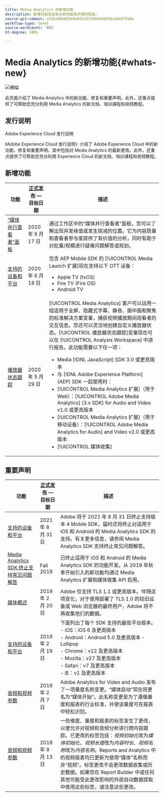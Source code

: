 ```yaml
---
title: Media Analytics 的新增功能
description: 新增功能包括有关新功能和声明的信息。
source-git-commit: a73ba98e025e0a915a5136bb9e0d5bcbde875b0a
workflow-type: tm+mt
source-wordcount: '601'
ht-degree: 100%

---
```



# Media Analytics 的新增功能{#whats-new}

![横幅](assets/media_analytics_banner.png)


此页面介绍了 Media Analytics 中的新功能、修复和重要声明。此外，还重点提供了可帮助您充分利用 Media Analytics 的新文档、培训课程和视频教程。


## 发行说明

Adobe Experience Cloud 发行说明

《Adobe Experience Cloud 发行说明》介绍了 Adobe Experience Cloud 中的新功能、修复和重要声明，其中包括对 Media Analytics 的最新更改。此外，还重点提供了可帮助您充分利用 Experience Cloud 的新文档、培训课程和视频教程。

## 新增功能

| 功能 | [正式发布](https://experienceleague.adobe.com/docs/analytics/landing/an-releases.html?lang=zh-Hans) — 目标日期 | 描述 |
| ----------- | ---------- | ---------- |
| [“媒体并行查看者”面板](media-reports/media-workspace-panels/media-concurrent-viewers.md) | 2020 年 9 月 17 日 | 通过工作区中的“媒体并行查看者”面板，您可以了解出现并发峰值或发生锐减的位置。它为内容质量和查看者参与度提供了有价值的分析，同时有助于对批量/规模进行疑难问题解答或规划。 |
| [支持的设备和平台](../getting-started/supported-devices.md) | 2020 年 6 月 18 日 | 包含 AEP Mobile SDK 的 [!UICONTROL Media Launch 扩展]现在支持以下 OTT 设备：<ul><li>Apple TV (tvOS)</li><li>Fire TV (Fire OS)</li><li>Android TV</li></ul> |
| [播放器状态跟踪](https://experienceleague.adobe.com/docs/media-analytics/using/player-state-tracking/player-state-overview.html?lang=zh-Hans) | 2020 年 5 月 29 日 | [!UICONTROL Media Analytics] 客户可以运用一组适用于全屏、隐藏式字幕、静音、画中画和聚焦的标准解决方案变量，捕获视频播放期间观看者的交互信息。您还可以灵活地创建自定义播放器状态。[!UICONTROL 播放器状态跟踪]变量现在可以在 [!UICONTROL Analysis Workspace] 中进行报告。此功能需要以下任一项： <ul><li>Media [!DNL JavaScript] SDK 3.0 或更高版本</li><li>与 [!DNL Adobe Experience Platform] (AEP) SDK 一起使用时：</li><li>[!UICONTROL Media Analytics 扩展]（用于 Web）：[!UICONTROL Adobe Media Analytics] (3.x SDK) for Audio and Video v1.0 或更高版本</li><li>[!UICONTROL Media Analytics 扩展]（用于移动设备）：[!UICONTROL Adobe Media Analytics for Audio] and Video v2.0 或更高版本</li><li>[!UICONTROL 媒体收集]</li></ul> |


## 重要声明

| 功能 | [正式发布](https://experienceleague.adobe.com/docs/analytics/landing/an-releases.html?lang=zh-Hans) — 目标日期 | 描述 |
| ----------- | ---------- | ---------- |
| [支持的设备和平台](../getting-started/supported-devices.md) | 2021 年 8 月 31 日 | Adobe 将于 2021 年 8 月 31 日终止支持版本 4 Mobile SDK，届时还将终止对适用于 iOS 和 Android 的 Media Analytics SDK 的支持。有关更多信息，请参阅 Media Analytics SDK 支持终止常见问题解答。 |
| [Media Analytics SDK 终止支持常见问题解答](sdk-implement/end-of-support-faqs.md) | Fall 2019 | 已终止适用于 iOS 和 Android 的 Media Analytics SDK 的功能开发。从 2019 年秋季开始引入的新功能均通过 Media Analytics 扩展和媒体收集 API 启用。 |
| [媒体概述](media-overview.md) | 2019 年 2 月 20 日 | Adobe 仅支持 TLS 1.1 或更高版本。伴随这项变化，对于使用部署了 TLS 1.0 的较旧设备或 Web 浏览器的最终用户，Adobe 将不再收集他们的数据。 |
| [支持的设备和平台](../getting-started/supported-devices.md) | 2019 年 2 月 19 日 | 下面列出了每个 SDK 支持的最低平台版本。<br>- iOS：iOS 6 及更高版本<br>- Android：Android 5.0 及更高版本 - Lollipop <br>- Chrome：v22 及更高版本<br>- Mozilla：v27 及更高版本<br>- Safari：v7 及更高版本<br>- IE：v1 及更高版本 |
| [音频和视频参数](metrics-and-metadata/audio-video-parameters.md) | 2019 年 2 月 7 日 | Adobe Analytics for Video and Audio 发布了一项量度名称变更。“媒体启动”<i></i>现在将更名为“媒体开始”<i></i>。此名称变更是为了遵循量度和报表的行业标准，并使该量度可在报表中轻松识别。 |
| [音频和视频参数](metrics-and-metadata/audio-video-parameters.md) | 2018 年 9 月 13 日 | 一些维度、量度和报表的标签发生了更改，以便允许对视频和音频分析进行跨内容跟踪。已更改的标签包括：*视频初始化*&#x200B;改为&#x200B;*媒体初始化*、*视频长度*&#x200B;改为&#x200B;*内容时长*、*视频名称*&#x200B;改为&#x200B;*内容名称*。Reports and Analytics 中的视频报表均已更新为使用“媒体”名称而非“视频”。标签更改不会更改数据收集或历史数据。如果您在 Report Builder 中或任何其他可能受此更改影响的外部自动数据提取中使用这些标签，请注意这些更改。 |




<!-- | title | date | description | -->

